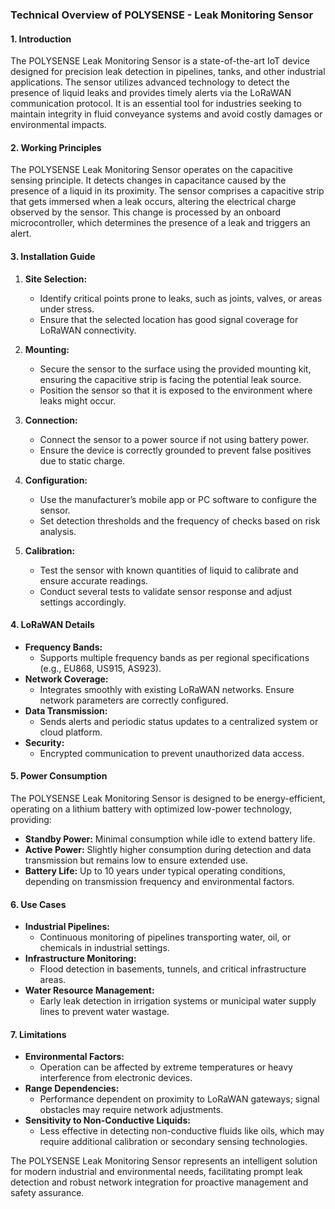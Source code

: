 ### Technical Overview of POLYSENSE - Leak Monitoring Sensor

#### 1. Introduction
The POLYSENSE Leak Monitoring Sensor is a state-of-the-art IoT device designed for precision leak detection in pipelines, tanks, and other industrial applications. The sensor utilizes advanced technology to detect the presence of liquid leaks and provides timely alerts via the LoRaWAN communication protocol. It is an essential tool for industries seeking to maintain integrity in fluid conveyance systems and avoid costly damages or environmental impacts.

#### 2. Working Principles
The POLYSENSE Leak Monitoring Sensor operates on the capacitive sensing principle. It detects changes in capacitance caused by the presence of a liquid in its proximity. The sensor comprises a capacitive strip that gets immersed when a leak occurs, altering the electrical charge observed by the sensor. This change is processed by an onboard microcontroller, which determines the presence of a leak and triggers an alert.

#### 3. Installation Guide
1. **Site Selection:**
   - Identify critical points prone to leaks, such as joints, valves, or areas under stress. 
   - Ensure that the selected location has good signal coverage for LoRaWAN connectivity.

2. **Mounting:**
   - Secure the sensor to the surface using the provided mounting kit, ensuring the capacitive strip is facing the potential leak source.
   - Position the sensor so that it is exposed to the environment where leaks might occur.

3. **Connection:**
   - Connect the sensor to a power source if not using battery power.
   - Ensure the device is correctly grounded to prevent false positives due to static charge.

4. **Configuration:**
   - Use the manufacturer’s mobile app or PC software to configure the sensor. 
   - Set detection thresholds and the frequency of checks based on risk analysis.

5. **Calibration:**
   - Test the sensor with known quantities of liquid to calibrate and ensure accurate readings.
   - Conduct several tests to validate sensor response and adjust settings accordingly.

#### 4. LoRaWAN Details
- **Frequency Bands:**
  - Supports multiple frequency bands as per regional specifications (e.g., EU868, US915, AS923).
- **Network Coverage:**
  - Integrates smoothly with existing LoRaWAN networks. Ensure network parameters are correctly configured.
- **Data Transmission:**
  - Sends alerts and periodic status updates to a centralized system or cloud platform.
- **Security:**
  - Encrypted communication to prevent unauthorized data access.

#### 5. Power Consumption
The POLYSENSE Leak Monitoring Sensor is designed to be energy-efficient, operating on a lithium battery with optimized low-power technology, providing:
- **Standby Power:** Minimal consumption while idle to extend battery life.
- **Active Power:** Slightly higher consumption during detection and data transmission but remains low to ensure extended use.
- **Battery Life:** Up to 10 years under typical operating conditions, depending on transmission frequency and environmental factors.

#### 6. Use Cases
- **Industrial Pipelines:**
  - Continuous monitoring of pipelines transporting water, oil, or chemicals in industrial settings.
- **Infrastructure Monitoring:**
  - Flood detection in basements, tunnels, and critical infrastructure areas.
- **Water Resource Management:**
  - Early leak detection in irrigation systems or municipal water supply lines to prevent water wastage.

#### 7. Limitations
- **Environmental Factors:**
  - Operation can be affected by extreme temperatures or heavy interference from electronic devices.
- **Range Dependencies:**
  - Performance dependent on proximity to LoRaWAN gateways; signal obstacles may require network adjustments.
- **Sensitivity to Non-Conductive Liquids:**
  - Less effective in detecting non-conductive fluids like oils, which may require additional calibration or secondary sensing technologies.

The POLYSENSE Leak Monitoring Sensor represents an intelligent solution for modern industrial and environmental needs, facilitating prompt leak detection and robust network integration for proactive management and safety assurance.